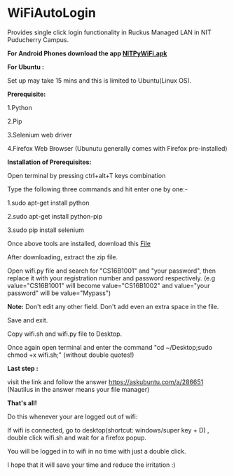 # WiFiAutoLogin
Provides single click login functionality in Ruckus Managed LAN in NIT Puducherry Campus.

<b>For Android Phones download the app <a href="https://github.com/abhimanyuZ/WiFiAutoLogin/blob/master/NITPyWiFi.apk?raw=true">NITPyWiFi.apk</a></b>
  

<b>For Ubuntu :</b>

Set up may take 15 mins and this is limited to Ubuntu(Linux OS).

<b>Prerequisite:</b>

1.Python

2.Pip

3.Selenium web driver

4.Firefox Web Browser (Ubunutu generally comes with Firefox pre-installed)  

<b>Installation of Prerequisites:</b>

Open terminal by pressing ctrl+alt+T keys combination

Type the following three commands and hit enter one by one:-

1.sudo apt-get install python

2.sudo apt-get install python-pip

3.sudo pip install selenium

Once above tools are installed, download this <a href="https://github.com/abhimanyuZ/WiFiAutoLogin/archive/master.zip">File</a>

After downloading, extract the zip file.

Open wifi.py file and search for "CS16B1001" and "your password", then replace it with your registration number and password respectively. (e.g value="CS16B1001" will become value="CS16B1002" and value="your password" will be value="Mypass")

<b>Note:</b> Don't edit any other field. Don't add even an extra space in the file.

Save and exit.

Copy wifi.sh and wifi.py file to Desktop.

Once again open terminal and enter the command "cd ~/Desktop;sudo chmod +x wifi.sh;"    (without double quotes!)

<b>Last step :</b>

visit the link and follow the answer https://askubuntu.com/a/286651   (Nautilus in the answer means your file manager)

<b>That's all!</b>

Do this whenever your are logged out of wifi:

If wifi is connected, go to desktop(shortcut: windows/super key + D) , double click wifi.sh and wait for a firefox popup.

You will be logged in to wifi in no time with just a double click.


I hope that it will save your time and reduce the irritation :)

